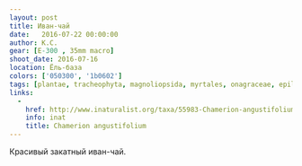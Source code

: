 ```yaml
---
layout: post
title: Иван-чай
date:   2016-07-22 00:00:00
author: К.С.
gear: [E-300 , 35mm macro]
shoot_date: 2016-07-16
location: Ёль-база
colors: ['050300', '1b0602']
tags: [plantae, tracheophyta, magnoliopsida, myrtales, onagraceae, epilobium, epilobium angustifolium]
links:
  -
    href: http://www.inaturalist.org/taxa/55983-Chamerion-angustifolium
    info: inat
    title: Chamerion angustifolium
---
```


Красивый закатный иван-чай.
